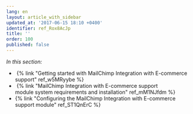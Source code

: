 ```yaml
---
lang: en
layout: article_with_sidebar
updated_at: '2017-06-15 18:10 +0400'
identifier: ref_Rox8AcJp
title: ''
order: 100
published: false
---
```


_In this section:_


*   {% link "Getting started with MailChimp Integration with E-commerce support" ref_w5MRyybe %}
*   {% link "MailChimp Integration with E-commerce support module system requirements and installation" ref_mM1NJfdm %}
*   {% link "Configuring the MailChimp Integration with E-commerce support module" ref_ST1QnErC %}